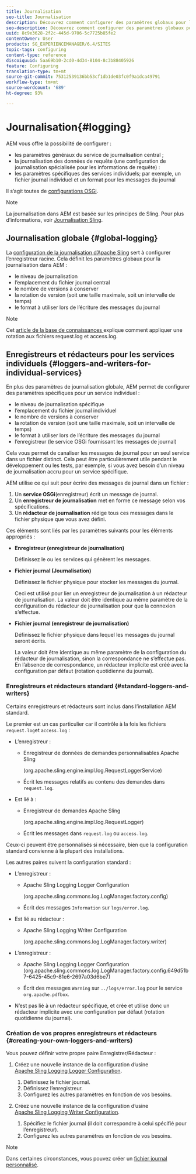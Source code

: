```yaml
---
title: Journalisation
seo-title: Journalisation
description: Découvrez comment configurer des paramètres globaux pour le service de journalisation centrale, des paramètres spécifiques pour les services individuels ou apprenez à demander la journalisation des données.
seo-description: Découvrez comment configurer des paramètres globaux pour le service de journalisation centrale, des paramètres spécifiques pour les services individuels ou apprenez à demander la journalisation des données.
uuid: 8c9e3628-2f2c-445d-9706-5c7725b85fe2
contentOwner: User
products: SG_EXPERIENCEMANAGER/6.4/SITES
topic-tags: configuring
content-type: reference
discoiquuid: 5aa69b10-2cd0-4d34-8104-8c3b88405926
feature: Configuring
translation-type: tm+mt
source-git-commit: 75312539136bb53cf1db1de03fc0f9a1dca49791
workflow-type: tm+mt
source-wordcount: '689'
ht-degree: 93%

---
```



# Journalisation{#logging}

AEM vous offre la possibilité de configurer :

* les paramètres généraux du service de journalisation central ;
* la journalisation des données de requête (une configuration de journalisation spécialisée pour les informations de requête) :
* les paramètres spécifiques des services individuels; par exemple, un fichier journal individuel et un format pour les messages du journal

Il s’agit toutes de [configurations OSGi](/help/sites-deploying/configuring-osgi.md).

>[!NOTE]
>
>La journalisation dans AEM est basée sur les principes de Sling. Pour plus d’informations, voir [Journalisation Sling](https://sling.apache.org/site/logging.html).

## Journalisation globale {#global-logging}

La [configuration de la journalisation d’Apache Sling](/help/sites-deploying/osgi-configuration-settings.md) sert à configurer l’enregistreur racine. Cela définit les paramètres globaux pour la journalisation dans AEM :

* le niveau de journalisation
* l’emplacement du fichier journal central
* le nombre de versions à conserver
* la rotation de version (soit une taille maximale, soit un intervalle de temps)
* le format à utiliser lors de l’écriture des messages du journal

>[!NOTE]
>
>Cet [article de la base de connaissances ](https://helpx.adobe.com/experience-manager/kb/HowToRotateRequestAndAccessLog.html)explique comment appliquer une rotation aux fichiers request.log et access.log.

## Enregistreurs et rédacteurs pour les services individuels {#loggers-and-writers-for-individual-services}

En plus des paramètres de journalisation globale, AEM permet de configurer des paramètres spécifiques pour un service individuel :

* le niveau de journalisation spécifique
* l’emplacement du fichier journal individuel
* le nombre de versions à conserver
* la rotation de version (soit une taille maximale, soit un intervalle de temps) 
* le format à utiliser lors de l’écriture des messages du journal
* l’enregistreur (le service OSGi fournissant les messages de journal)

Cela vous permet de canaliser les messages de journal pour un seul service dans un fichier distinct. Cela peut être particulièrement utile pendant le développement ou les tests, par exemple, si vous avez besoin d’un niveau de journalisation accru pour un service spécifique.

AEM utilise ce qui suit pour écrire des messages de journal dans un fichier :

1. Un **service OSGi**(enregistreur) écrit un message de journal.
1. Un **enregistreur de journalisation** met en forme ce message selon vos spécifications.
1. Un **rédacteur de journalisation** rédige tous ces messages dans le fichier physique que vous avez défini.

Ces éléments sont liés par les paramètres suivants pour les éléments appropriés :

* **Enregistreur (enregistreur de journalisation)**

   Définissez le ou les services qui génèrent les messages.

* **Fichier journal (Journalisation)**

   Définissez le fichier physique pour stocker les messages du journal.

   Ceci est utilisé pour lier un enregistreur de journalisation à un rédacteur de journalisation. La valeur doit être identique au même paramètre de la configuration du rédacteur de journalisation pour que la connexion s’effectue.

* **Fichier journal (enregistreur de journalisation)**

   Définissez le fichier physique dans lequel les messages du journal seront écrits.

   La valeur doit être identique au même paramètre de la configuration du rédacteur de journalisation, sinon la correspondance ne s’effectue pas. En l’absence de correspondance, un rédacteur implicite est créé avec la configuration par défaut (rotation quotidienne du journal).

### Enregistreurs et rédacteurs standard {#standard-loggers-and-writers}

Certains enregistreurs et rédacteurs sont inclus dans l’installation AEM standard.

Le premier est un cas particulier car il contrôle à la fois les fichiers `request.log`et `access.log` :

* L’enregistreur :

   * Enregistreur de données de demandes personnalisables Apache Sling

      (org.apache.sling.engine.impl.log.RequestLoggerService)

   * Écrit les messages relatifs au contenu des demandes dans `request.log`.

* Est lié à :

   * Enregistreur de demandes Apache Sling

      (org.apache.sling.engine.impl.log.RequestLogger)

   * Écrit les messages dans `request.log` ou `access.log`.

Ceux-ci peuvent être personnalisés si nécessaire, bien que la configuration standard convienne à la plupart des installations.

Les autres paires suivent la configuration standard :

* L’enregistreur :

   * Apache Sling Logging Logger Configuration

      (org.apache.sling.commons.log.LogManager.factory.config)

   * Écrit des messages `Information` sur `logs/error.log`.

* Est lié au rédacteur :

   * Apache Sling Logging Writer Configuration

      (org.apache.sling.commons.log.LogManager.factory.writer)

* L’enregistreur :

   * Apache Sling Logging Logger Configuration (org.apache.sling.commons.log.LogManager.factory.config.649d51b7-6425-45c9-81e6-2697a03d6be7)

   * Écrit des messages `Warning` sur `../logs/error.log` pour le service `org.apache.pdfbox`.

* N’est pas lié à un rédacteur spécifique, et crée et utilise donc un rédacteur implicite avec une configuration par défaut (rotation quotidienne du journal).

### Création de vos propres enregistreurs et rédacteurs {#creating-your-own-loggers-and-writers}

Vous pouvez définir votre propre paire Enregistrer/Rédacteur :

1. Créez une nouvelle instance de la configuration d’usine [Apache Sling Logging Logger Configuration](/help/sites-deploying/osgi-configuration-settings.md).

   1. Définissez le fichier journal.
   1. Définissez l’enregistreur.
   1. Configurez les autres paramètres en fonction de vos besoins.

1. Créez une nouvelle instance de la configuration d’usine [Apache Sling Logging Writer Configuration](/help/sites-deploying/osgi-configuration-settings.md).

   1. Spécifiez le fichier journal (il doit correspondre à celui spécifié pour l’enregistreur).
   1. Configurez les autres paramètres en fonction de vos besoins.

>[!NOTE]
>
>Dans certaines circonstances, vous pouvez créer un [fichier journal personnalisé](/help/sites-deploying/monitoring-and-maintaining.md#create-a-custom-log-file).

